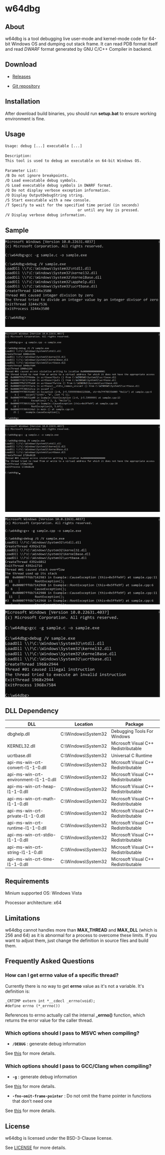 # w64dbg

## About

w64dbg is a tool debugging live user-mode and kernel-mode code for 64-bit Windows OS and dumping out stack frame. It can read PDB format itself and read _DWARF_ format generated by GNU C/C++ Compiler in backend.

## Download

* [Releases](https://github.com/CyberPhoenixArchitecture/w64dbg/releases)

* [Git repository](https://github.com/CyberPhoenixArchitecture/w64dbg)

## Installation

After download build binaries, you should run **setup.bat** to ensure working environment is fine.

## Usage

    
    Usage: debug [...] executable [...]
    
    Description:
    This tool is used to debug an executable on 64-bit Windows OS.
    
    Parameter List:
    /B Do not ignore breakpoints.
    /D Load executable debug symbols.
    /G Load executable debug symbols in DWARF format.
    /Q Do not display verbose exception information.
    /O Display OutputDebugString string.
    /S Start executable with a new console.
    /T Specify to wait for the specified time period (in seconds)
                                     or until any key is pressed.
    /V Display verbose debug information.
    

## Sample

![SAMPLE](sample/1.png)

![SAMPLE](sample/2.png)

![SAMPLE](sample/3.png)

![SAMPLE](sample/4.png)

![SAMPLE](sample/5.png)

## DLL Dependency

|                  DLL                  |      Location       |               Package                |
| ------------------------------------- | ------------------- | ------------------------------------ |
| dbghelp.dll                           | C:\Windows\System32 | Debugging Tools For Windows          |
| KERNEL32.dll                          | C:\Windows\System32 | Microsoft Visual C++ Redistributable |
| ucrtbase.dll                          | C:\Windows\System32 | Universal C Runtime                  |
| api-ms-win-crt-convert-l1-1-0.dll     | C:\Windows\System32 | Microsoft Visual C++ Redistributable |
| api-ms-win-crt-environment-l1-1-0.dll | C:\Windows\System32 | Microsoft Visual C++ Redistributable |
| api-ms-win-crt-heap-l1-1-0.dll        | C:\Windows\System32 | Microsoft Visual C++ Redistributable |
| api-ms-win-crt-math-l1-1-0.dll        | C:\Windows\System32 | Microsoft Visual C++ Redistributable |
| api-ms-win-crt-private-l1-1-0.dll     | C:\Windows\System32 | Microsoft Visual C++ Redistributable |
| api-ms-win-crt-runtime-l1-1-0.dll     | C:\Windows\System32 | Microsoft Visual C++ Redistributable |
| api-ms-win-crt-stdio-l1-1-0.dll       | C:\Windows\System32 | Microsoft Visual C++ Redistributable |
| api-ms-win-crt-string-l1-1-0.dll      | C:\Windows\System32 | Microsoft Visual C++ Redistributable |
| api-ms-win-crt-time-l1-1-0.dll        | C:\Windows\System32 | Microsoft Visual C++ Redistributable |

## Requirements

Minium supported OS: Windows Vista

Processor architecture: x64

## Limitations

w64dbg cannot handles more than **MAX_THREAD** and **MAX_DLL** (which is 256 and 64) as it is abnormal for a process to overcome these limits. If you want to adjust them, just change the definition in source files and build them.

## Frequently Asked Questions

### How can I get errno value of a specific thread?

Currently there is no way to get **errno** value as it's not a variable. It's definition is:

    
    _CRTIMP extern int *__cdecl _errno(void);
    #define errno (*_errno())
    

References to errno actually call the internal **_errno()** function, which returns the error value for the caller thread.

### Which options should I pass to MSVC when compiling?

* **`/DEBUG`** : generate debug information

See [this](https://learn.microsoft.com/en-us/cpp/build/reference/debug-generate-debug-info) for more details.

### Which options should I pass to GCC/Clang when compiling?

* **`-g`** : generate debug information

See [this](https://gcc.gnu.org/onlinedocs/gcc/Debugging-Options.html#index-g) for more details.

* **`-fno-omit-frame-pointer`** : Do not omit the frame pointer in functions that don’t need one

See [this](https://gcc.gnu.org/onlinedocs/gcc/Optimize-Options.html#index-fomit-frame-pointer) for more details.

## License

w64dbg is licensed under the BSD-3-Clause license.

See [LICENSE](LICENSE) for more details.
